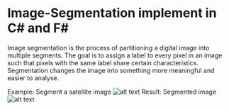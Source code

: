 # Image-Segmentation implement in C# and F#

Image segmentation is the process of partitioning a digital image into multiple segments. The goal is to assign a label to every pixel in an image such that pixels with the same label share certain characteristics. Segmentation changes the image into something more meaningful and easier to analyse.

Example: Segment a satellite image
![alt text](TestImages/L15-3709E-1833N-Q4.png "Test Image")
Result: Segmented image
![alt text](TestImages/L15-3709E-1833N-Q4-segmented.png "Segmented Image")

